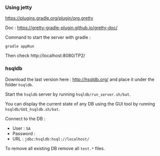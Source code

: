 ### Using jetty

https://plugins.gradle.org/plugin/org.gretty

Doc : https://gretty-gradle-plugin.github.io/gretty-doc/

Command to start the server with gradle :

``gradle appRun``

Then check http://localhost:8080/TP2/

### hsqldb

Download the last version here : http://hsqldb.org/ and place it under the folder ``hsqldb``.

Start the ``hsqldb`` server by running ``hsqldb/run_server.sh/bat``.

You can display the current state of any DB using the GUI tool by running ``hsqldb/GUI_hsqldb.sh/bat``.

Connect to the DB :

- User : ``SA``
- Password : 
- URL : ``jdbc:hsqldb:hsql://localhost/``

To remove all existing DB remove all ``test.*`` files.